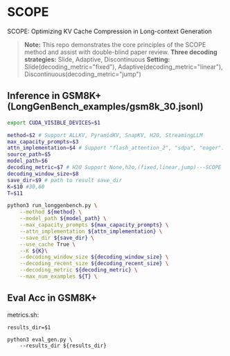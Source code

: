# SCOPE
SCOPE: Optimizing KV Cache Compression in Long-context Generation

> **Note:** This repo demonstrates the core principles of the SCOPE method and assist with double-blind paper review.
> **Three decoding strategies:** Slide, Adaptive, Discontinuous
> **Setting:** Slide(decoding_metric="fixed"), Adaptive(decoding_metric="linear"), Discontinuous(decoding_metric="jump")


## Inference in GSM8K+(LongGenBench_examples/gsm8k_30.jsonl)

```bash
export CUDA_VISIBLE_DEVICES=$1

method=$2 # Support ALLKV, PyramidKV, SnapKV, H2O, StreamingLLM
max_capacity_prompts=$3
attn_implementation=$4 # Support "flash_attention_2", "sdpa", "eager".
source_path=$5
model_path=$6
decoding_metric=$7 # H2O Support None,h2o,(fixed,linear,jump)---SCOPE
decoding_window_size=$8
save_dir=$9 # path to result save_dir
K=$10 #30,60
T=$11

python3 run_longgenbench.py \
    --method ${method} \
    --model_path ${model_path} \
    --max_capacity_prompts ${max_capacity_prompts} \
    --attn_implementation ${attn_implementation} \
    --save_dir ${save_dir} \
    --use_cache True \
    --K ${K}\
    --decoding_window_size ${decoding_window_size} \
    --decoding_recent_size ${decoding_recent_size} \
    --decoding_metric ${decoding_metric} \
    --max_num_examples ${T} \
```

## Eval Acc in GSM8K+

metrics.sh:

```
results_dir=$1

python3 eval_gen.py \
    --results_dir ${results_dir}
```
